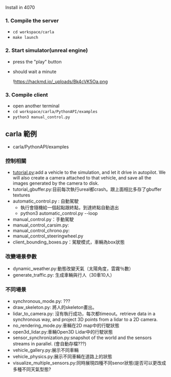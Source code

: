 Install in 4070

### 1. Compile the server

- `cd workspace/carla`
- `make launch`

### 2. Start simulator(unreal engine)

- press the "play" button
- should wait a minute
    
    !https://hackmd.io/_uploads/Bk4cVK5Oa.png
    

### 3. Compile client

- open another terminal
- `cd workspace/carla/PythonAPI/examples`
- `python3 manual_control.py`

## carla 範例

- carla/PythonAPI/examples

### 控制相關

- [tutorial.py](http://tutorial.py/):add a vehicle to the simulation, and let it drive in autopilot. We will also create a camera attached to that vehicle, and save all the images generated by the camera to disk.
- tutorial_gbuffer.py:目前每次執行ureal都crash。跟上面相比多存了gbuffer textures
- automatic_control.py : 自動駕駛
    - 執行會隨機給一個起點跟終點，到達終點自動退出
    - python3 automatic_control.py --loop
- manual_control.py：手動駕駛
- manual_control_carsim.py:
- manual_control_chrono.py:
- manual_control_steeringwheel.py
- client_bounding_boxes.py：駕駛模式，車輛為box狀態

### 改變場景參數

- dynamic_weather.py:動態改變天氣（太陽角度，雲霧％數）
- generate_traffic.py: 生成車輛與行人（30車10人）

### 不同場景

- synchronous_mode.py: ???
- draw_skeleton.py: 將人的skeleton畫出。
- lidar_to_camera.py: 沒有執行成功，每次都timeout。retrieve data in a synchronous way, and project 3D points from a lidar to a 2D camera.
- no_rendering_mode.py:車輛在2D map中的行駛狀態
- open3d_lidar.py:車輛Open3D Lidar中的行駛狀態
- sensor_synchronization.py:snapshot of the world and the sensors streams in parallel. (會自動存檔???)
- vehicle_gallery.py:展示不同車輛
- vehicle_physics.py:展示不同車輛在道路上的狀態
- visualize_multiple_sensors.py:同時展現四種不同senor狀態(是否可以更改成多種不同天氣型態?
